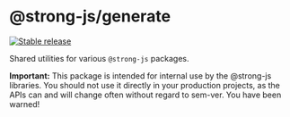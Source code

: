 # @strong-js/generate

[![Stable release](https://img.shields.io/npm/v/@strong-js/auth.svg)](https://npm.im/@strong-js/auth)

Shared utilities for various `@strong-js` packages.

**Important:** This package is intended for internal use by the @strong-js libraries. You should not use it directly in your production projects, as the APIs can and will change often without regard to sem-ver. You have been warned!
